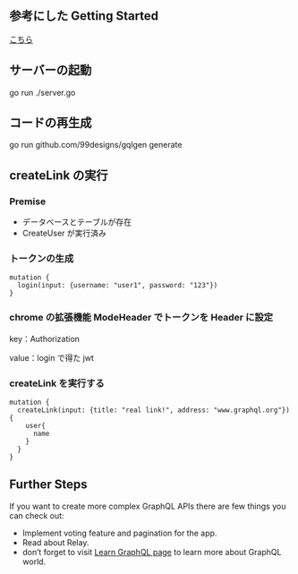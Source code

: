 ## 参考にした Getting Started

[こちら](https://www.howtographql.com/graphql-go/1-getting-started/)

## サーバーの起動

go run ./server.go

## コードの再生成

go run github.com/99designs/gqlgen generate

## createLink の実行

### Premise

- データベースとテーブルが存在
- CreateUser が実行済み

### トークンの生成

```
mutation {
  login(input: {username: "user1", password: "123"})
}
```

### chrome の拡張機能 ModeHeader でトークンを Header に設定

key：Authorization

value：login で得た jwt

### createLink を実行する

```
mutation {
  createLink(input: {title: "real link!", address: "www.graphql.org"}){
    user{
      name
    }
  }
}
```

## Further Steps

If you want to create more complex GraphQL APIs there are few things you can check out:

- Implement voting feature and pagination for the app.
- Read about Relay.
- don’t forget to visit [Learn GraphQL page](https://graphql.org/learn/) to learn more about GraphQL world.
